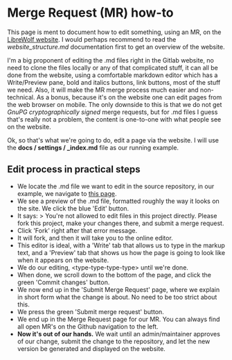 # Merge Request (MR) how-to

This page is ment to document how to edit something, using an MR, on the [LibreWolf website](https://librewolf-community.gitlab.io/). I would perhaps recommend to read the _website_structure.md_ documentation first to get an overview of the website.

I'm a big proponent of editing the .md files right in the Gitlab website, no need to clone the files locally or any of that complicated stuff, it can all be done from the website, using a comfortable markdown editor which has a Write/Preview pane, bold and italics buttons, link buttons, most of the stuff we need. Also, it will make the MR merge process much easier and non-technical. As a bonus, because it's on the website one can edit pages from the web browser on mobile. The only downside to this is that we do not get _GnuPG cryptographically signed_ merge requests, but for .md files I guess that's really not a problem, the content is one-to-one with what people see on the website.

Ok, so that's what we're going to do, edit a page via the website. I will use the **docs / settings / _index.md** file as our running example.

## Edit process in practical steps

* We locate the .md file we want to edit in the source repository, in our example, we navigate to [this page](https://gitlab.com/librewolf-community/docs/-/blob/master/settings/_index.md).
* We see a preview of the .md file, formatted roughly the way it looks on the site. We click the blue 'Edit' button.
* It says: > You're not allowed to edit files in this project directly. Please fork this project, make your changes there, and submit a merge request. 
* Click 'Fork' right after that error message. 
* It will fork, and then it will take you to the online editor.
* This editor is ideal, with a 'Write' tab that allows us to type in the markup text, and a 'Preview' tab that shows us how the page is going to look like when it appears on the website.
* We do our editing, \<type-type-type-type> until we're done.
* When done, we scroll down to the bottom of the page, and click the green 'Commit changes' button.
* We now end up in the 'Submit Merge Request' page, where we explain in short form what the change is about. No need to be too strict about this.
* We press the green 'Submit merge request' button.
* We end up in the Merge Request page for our MR. You can always find all open MR's on the Github navigation to the left.
* **Now it's out of our hands.** We wait until an admin/maintainer approves of our change, submit the change to the repository, and let the new version  be generated and displayed on the website.
